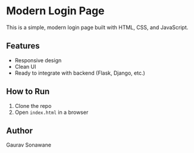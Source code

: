 # Modern Login Page

This is a simple, modern login page built with HTML, CSS, and JavaScript.

## Features
- Responsive design
- Clean UI
- Ready to integrate with backend (Flask, Django, etc.)

## How to Run
1. Clone the repo
2. Open `index.html` in a browser

## Author
Gaurav Sonawane
